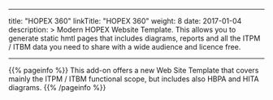 
---
title: "HOPEX 360"
linkTitle: "HOPEX 360"
weight: 8
date: 2017-01-04
description: >
  Modern HOPEX Website Template. This allows you to generate static hmtl pages that includes diagrams, reports and all the ITPM / ITBM data you need to share with a wide audience and licence free.

---

{{% pageinfo %}}
This add-on offers a new Web Site Template that covers mainly the ITPM / ITBM functional scope, but includes also HBPA and HITA diagrams.
{{% /pageinfo %}}
